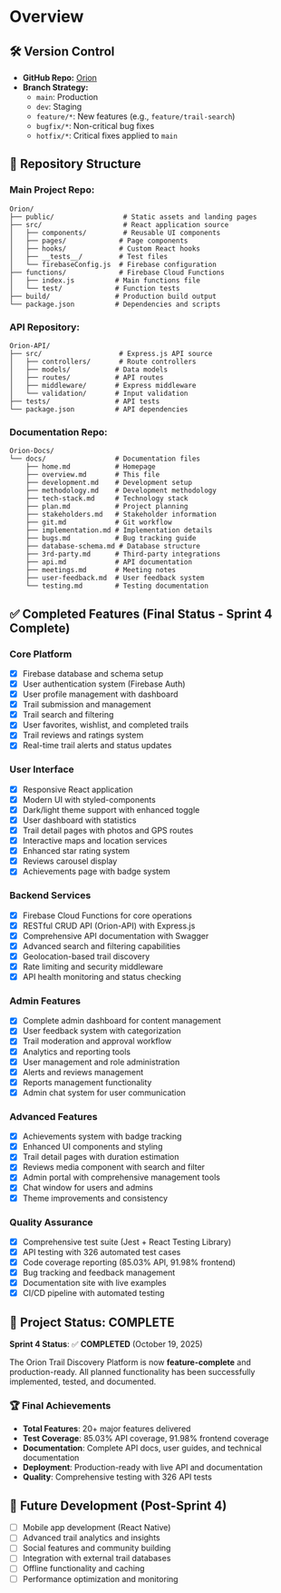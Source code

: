 # Overview  

## 🛠 Version Control  
- **GitHub Repo:** [Orion](https://github.com/Orion-ZA/Orion)  
- **Branch Strategy:**  
  - `main`: Production  
  - `dev`: Staging  
  - `feature/*`: New features (e.g., `feature/trail-search`)  
  - `bugfix/*`: Non-critical bug fixes
  - `hotfix/*`: Critical fixes applied to `main`

## 📂 Repository Structure

### Main Project Repo:
```
Orion/
├── public/                 # Static assets and landing pages
├── src/                    # React application source
│   ├── components/         # Reusable UI components
│   ├── pages/             # Page components
│   ├── hooks/             # Custom React hooks
│   ├── __tests__/         # Test files
│   └── firebaseConfig.js  # Firebase configuration
├── functions/             # Firebase Cloud Functions
│   ├── index.js          # Main functions file
│   └── test/             # Function tests
├── build/                # Production build output
└── package.json          # Dependencies and scripts
```

### API Repository:
```
Orion-API/
├── src/                   # Express.js API source
│   ├── controllers/       # Route controllers
│   ├── models/           # Data models
│   ├── routes/           # API routes
│   ├── middleware/       # Express middleware
│   └── validation/       # Input validation
├── tests/                # API tests
└── package.json          # API dependencies
```

### Documentation Repo:
```
Orion-Docs/
└── docs/                 # Documentation files
    ├── home.md           # Homepage
    ├── overview.md       # This file
    ├── development.md    # Development setup
    ├── methodology.md    # Development methodology
    ├── tech-stack.md     # Technology stack
    ├── plan.md           # Project planning
    ├── stakeholders.md   # Stakeholder information
    ├── git.md            # Git workflow
    ├── implementation.md # Implementation details
    ├── bugs.md           # Bug tracking guide
    ├── database-schema.md # Database structure
    ├── 3rd-party.md      # Third-party integrations
    ├── api.md            # API documentation
    ├── meetings.md       # Meeting notes
    ├── user-feedback.md  # User feedback system
    └── testing.md        # Testing documentation
```

## ✅ Completed Features (Final Status - Sprint 4 Complete)

### Core Platform
- [x] Firebase database and schema setup
- [x] User authentication system (Firebase Auth)
- [x] User profile management with dashboard
- [x] Trail submission and management
- [x] Trail search and filtering
- [x] User favorites, wishlist, and completed trails
- [x] Trail reviews and ratings system
- [x] Real-time trail alerts and status updates

### User Interface
- [x] Responsive React application
- [x] Modern UI with styled-components
- [x] Dark/light theme support with enhanced toggle
- [x] User dashboard with statistics
- [x] Trail detail pages with photos and GPS routes
- [x] Interactive maps and location services
- [x] Enhanced star rating system
- [x] Reviews carousel display
- [x] Achievements page with badge system

### Backend Services
- [x] Firebase Cloud Functions for core operations
- [x] RESTful CRUD API (Orion-API) with Express.js
- [x] Comprehensive API documentation with Swagger
- [x] Advanced search and filtering capabilities
- [x] Geolocation-based trail discovery
- [x] Rate limiting and security middleware
- [x] API health monitoring and status checking

### Admin Features
- [x] Complete admin dashboard for content management
- [x] User feedback system with categorization
- [x] Trail moderation and approval workflow
- [x] Analytics and reporting tools
- [x] User management and role administration
- [x] Alerts and reviews management
- [x] Reports management functionality
- [x] Admin chat system for user communication

### Advanced Features
- [x] Achievements system with badge tracking
- [x] Enhanced UI components and styling
- [x] Trail detail pages with duration estimation
- [x] Reviews media component with search and filter
- [x] Admin portal with comprehensive management tools
- [x] Chat window for users and admins
- [x] Theme improvements and consistency

### Quality Assurance
- [x] Comprehensive test suite (Jest + React Testing Library)
- [x] API testing with 326 automated test cases
- [x] Code coverage reporting (85.03% API, 91.98% frontend)
- [x] Bug tracking and feedback management
- [x] Documentation site with live examples
- [x] CI/CD pipeline with automated testing

## 🎯 Project Status: COMPLETE

**Sprint 4 Status**: ✅ **COMPLETED** (October 19, 2025)

The Orion Trail Discovery Platform is now **feature-complete** and production-ready. All planned functionality has been successfully implemented, tested, and documented.

### 🏆 Final Achievements
- **Total Features**: 20+ major features delivered
- **Test Coverage**: 85.03% API coverage, 91.98% frontend coverage
- **Documentation**: Complete API docs, user guides, and technical documentation
- **Deployment**: Production-ready with live API and documentation
- **Quality**: Comprehensive testing with 326 API tests

## 🚀 Future Development (Post-Sprint 4)
- [ ] Mobile app development (React Native)
- [ ] Advanced trail analytics and insights
- [ ] Social features and community building
- [ ] Integration with external trail databases
- [ ] Offline functionality and caching
- [ ] Performance optimization and monitoring
